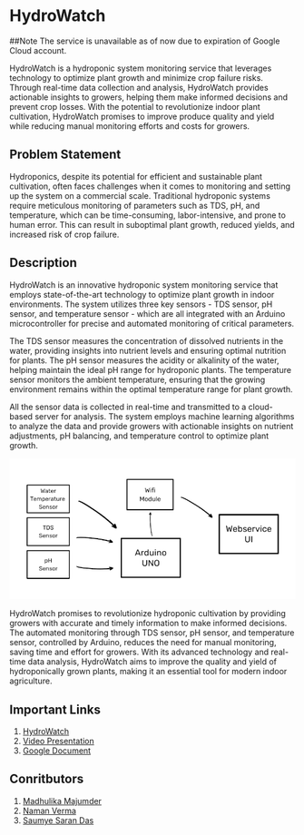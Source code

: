 # HydroWatch

##Note
The service is unavailable as of now due to expiration of Google Cloud account.

HydroWatch is a hydroponic system monitoring service that leverages technology to optimize plant growth and minimize crop failure risks. Through real-time data collection and analysis, HydroWatch provides actionable insights to growers, helping them make informed decisions and prevent crop losses. With the potential to revolutionize indoor plant cultivation, HydroWatch promises to improve produce quality and yield while reducing manual monitoring efforts and costs for growers.


## Problem Statement

Hydroponics, despite its potential for efficient and sustainable plant cultivation, often faces challenges when it comes to monitoring and setting up the system on a commercial scale. Traditional hydroponic systems require meticulous monitoring of parameters such as TDS, pH, and temperature, which can be time-consuming, labor-intensive, and prone to human error. This can result in suboptimal plant growth, reduced yields, and increased risk of crop failure.


## Description

HydroWatch is an innovative hydroponic system monitoring service that employs state-of-the-art technology to optimize plant growth in indoor environments. The system utilizes three key sensors - TDS sensor, pH sensor, and temperature sensor - which are all integrated with an Arduino microcontroller for precise and automated monitoring of critical parameters.

The TDS sensor measures the concentration of dissolved nutrients in the water, providing insights into nutrient levels and ensuring optimal nutrition for plants. The pH sensor measures the acidity or alkalinity of the water, helping maintain the ideal pH range for hydroponic plants. The temperature sensor monitors the ambient temperature, ensuring that the growing environment remains within the optimal temperature range for plant growth.

All the sensor data is collected in real-time and transmitted to a cloud-based server for analysis. The system employs machine learning algorithms to analyze the data and provide growers with actionable insights on nutrient adjustments, pH balancing, and temperature control to optimize plant growth.

![Img](https://github.com/NamanVer02/HydroWatch/blob/main/Assets/BlockDiagram.png?raw=true)

HydroWatch promises to revolutionize hydroponic cultivation by providing growers with accurate and timely information to make informed decisions. The automated monitoring through TDS sensor, pH sensor, and temperature sensor, controlled by Arduino, reduces the need for manual monitoring, saving time and effort for growers. With its advanced technology and real-time data analysis, HydroWatch aims to improve the quality and yield of hydroponically grown plants, making it an essential tool for modern indoor agriculture.


## Important Links
1) [HydroWatch](http://35.228.160.214/index.php?temp=40&ph=6.3&tds=1140) 
2) [Video Presentation](https://youtu.be/72_th0ybvak)
3) [Google Document](https://docs.google.com/document/d/1MWixLUo2Dwsh4no61meE1ENsPlRlX8dMh-FRky76xa0/edit?usp=sharing)


## Conritbutors

1) [Madhulika Majumder](https://github.com/Madhulika7)
2) [Naman Verma](https://github.com/NamanVer02)
3) [Saumye Saran Das](https://github.com/Saumye13)

